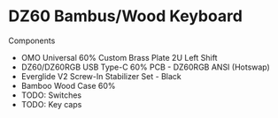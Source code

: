 # DZ60 Bambus/Wood Keyboard

Components

- OMO Universal 60% Custom Brass Plate 2U Left Shift
- DZ60/DZ60RGB USB Type-C 60% PCB - DZ60RGB ANSI (Hotswap)
- Everglide V2 Screw-In Stabilizer Set - Black
- Bamboo Wood Case 60%
- TODO: Switches
- TODO: Key caps